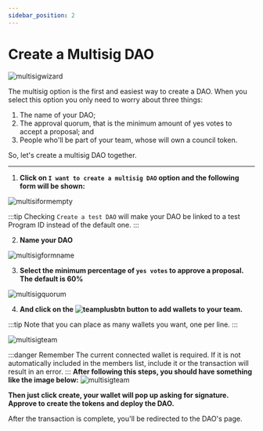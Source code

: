 ```yaml
---
sidebar_position: 2
---
```


# Create a Multisig DAO

![multisigwizard](/img/multisig-DAO/multisig-wizard.png)

The multisig option is the first and easiest way to create a DAO. When you select this option you only need to worry about three things:

1. The name of your DAO;
2. The approval quorum, that is the minimum amount of yes votes to accept a proposal; and
3. People who'll be part of your team, whose will own a council token.

So, let's create a multisig DAO together.

---

1. **Click on `I want to create a multisig DAO` option and the following form will be shown:**

![multisiformempty](/img/multisig-DAO/multisig-form-empty.png)

:::tip
Checking `Create a test DAO` will make your DAO be linked to a test Program ID instead of the default one.
:::

2. **Name your DAO**

![multisigformname](/img/multisig-DAO/multisig-name.png)

3. **Select the minimum percentage of `yes votes` to approve a proposal. The default is 60%**

![multisigquorum](/img/multisig-DAO/multisig-quorum.png)

4. **And click on the
   ![teamplusbtn](/img/multisig-DAO/team-plus-btn.png)
   button to add wallets to your team.**

:::tip
Note that you can place as many wallets you want, one per line.
:::

![multisigteam](/img/multisig-DAO/multisig-team.png)

:::danger Remember
The current connected wallet is required. If it is not automatically included in the members list, include it or the transaction will result in an error.
:::
**After following this steps, you should have something like the image below:**
![multisigteam](/img/multisig-DAO/multisig-form.png)

**Then just click create, your wallet will pop up asking for signature. Approve to create the tokens and deploy the DAO.**

After the transaction is complete, you'll be redirected to the DAO's page.
